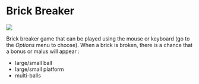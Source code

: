 # Brick Breaker

![](https://github.com/floDKDO/Brick_Breaker/blob/main/showcase/video.gif)

Brick breaker game that can be played using the mouse or keyboard (go to the *Options* menu to choose).
When a brick is broken, there is a chance that a bonus or malus will appear : 
- large/small ball
- large/small platform
- multi-balls
